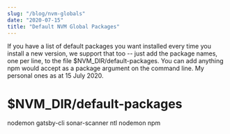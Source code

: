 ```yaml
---
slug: "/blog/nvm-globals"
date: "2020-07-15"
title: "Default NVM Global Packages"
---
```


If you have a list of default packages you want installed every time you install a new version, we support that too -- just add the package names, one per line, to the file \$NVM_DIR/default-packages. You can add anything npm would accept as a package argument on the command line. My personal ones as at 15 July 2020.

# \$NVM_DIR/default-packages

nodemon
gatsby-cli
sonar-scanner
ntl
nodemon
npm
